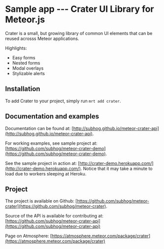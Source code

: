 # Sample app --- Crater UI Library for Meteor.js

Crater is a small, but growing library of common UI elements
that can be reused acrosss Meteor applications.

Highlights:

- Easy forms
- Nested forms
- Modal overlays
- Stylizable alerts


## Installation

To add Crater to your project, simply run `mrt add crater`.


## Documentation and examples

Documentation can be found at:
[http://subhog.github.io/meteor-crater-api](http://subhog.github.io/meteor-crater-api).

For working examples, see sample project at:
[https://github.com/subhog/meteor-crater-demo](https://github.com/subhog/meteor-crater-demo).

See the sample project in action at:
[http://crater-demo.herokuapp.com/](http://crater-demo.herokuapp.com/).
Notice that it may take a minute to load due to workers sleeping at Heroku.


## Project

The project is available on Github:
[https://github.com/subhog/meteor-crater](https://github.com/subhog/meteor-crater).

Source of the API is available for contributing at:
[https://github.com/subhog/meteor-crater-api](https://github.com/subhog/meteor-crater-api)

Page on Atmosphere:
[https://atmosphere.meteor.com/package/crater](https://atmosphere.meteor.com/package/crater)


